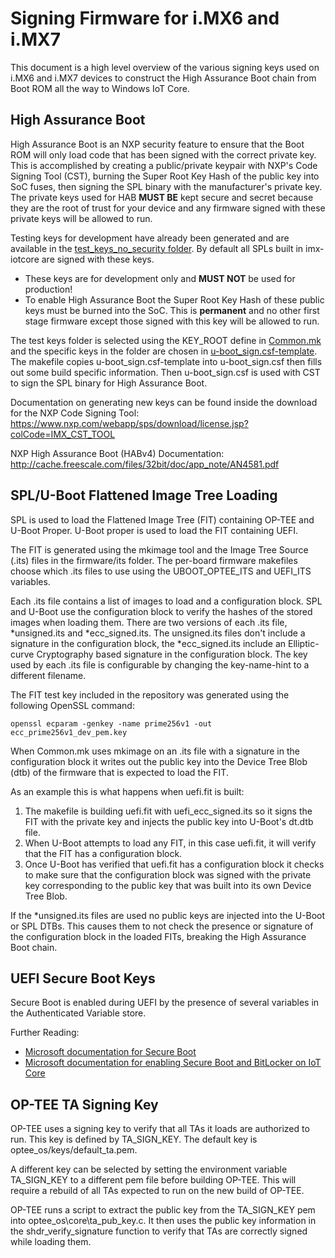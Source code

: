 # Signing Firmware for i.MX6 and i.MX7
This document is a high level overview of the various signing keys used on i.MX6 and i.MX7 devices to construct the High Assurance Boot chain from Boot ROM all the way to Windows IoT Core.

## High Assurance Boot
High Assurance Boot is an NXP security feature to ensure that the Boot ROM will only load code that has been signed with the correct private key. This is accomplished by creating a public/private keypair with NXP's Code Signing Tool (CST), burning the Super Root Key Hash of the public key into SoC fuses, then signing the SPL binary with the manufacturer's private key. The private keys used for HAB **MUST BE** kept secure and secret because they are the root of trust for your device and any firmware signed with these private keys will be allowed to run.

Testing keys for development have already been generated and are available in the [test_keys_no_security folder](../build/firmware/test_keys_no_security). By default all SPLs built in imx-iotcore are signed with these keys.
 * These keys are for development only and **MUST NOT** be used for production!
 * To enable High Assurance Boot the Super Root Key Hash of these public keys must be burned into the SoC. This is **permanent** and no other first stage firmware except those signed with this key will be allowed to run.

The test keys folder is selected using the KEY_ROOT define in [Common.mk](../build/firmware/Common.mk) and the specific keys in the folder are chosen in [u-boot_sign.csf-template](../build/firmware/u-boot_sign.csf-template). The makefile copies u-boot_sign.csf-template into u-boot_sign.csf then fills out some build specific information. Then u-boot_sign.csf is used with CST to sign the SPL binary for High Assurance Boot.

Documentation on generating new keys can be found inside the download for the NXP Code Signing Tool: https://www.nxp.com/webapp/sps/download/license.jsp?colCode=IMX_CST_TOOL

NXP High Assurance Boot (HABv4) Documentation: http://cache.freescale.com/files/32bit/doc/app_note/AN4581.pdf

## SPL/U-Boot Flattened Image Tree Loading
SPL is used to load the Flattened Image Tree (FIT) containing OP-TEE and U-Boot Proper. U-Boot proper is used to load the FIT containing UEFI.

The FIT is generated using the mkimage tool and the Image Tree Source (.its) files in the firmware/its folder.
The per-board firmware makefiles choose which .its files to use using the UBOOT_OPTEE_ITS and UEFI_ITS variables.

Each .its file contains a list of images to load and a configuration block. SPL and U-Boot use the configuration block to verify the hashes of the stored images when loading them. There are two versions of each .its file, *unsigned.its and *ecc_signed.its. The unsigned.its files don't include a signature in the configuration block, the *ecc_signed.its include an Elliptic-curve Cryptography based signature in the configuration block. The key used by each .its file is configurable by changing the key-name-hint to a different filename.

The FIT test key included in the repository was generated using the following OpenSSL command:
```
openssl ecparam -genkey -name prime256v1 -out ecc_prime256v1_dev_pem.key
```

When Common.mk uses mkimage on an .its file with a signature in the configuration block it writes out the public key into the Device Tree Blob (dtb) of the firmware that is expected to load the FIT.

As an example this is what happens when uefi.fit is built:

1. The makefile is building uefi.fit with uefi_ecc_signed.its so it signs the FIT with the private key and injects the public key into U-Boot's dt.dtb file.
2. When U-Boot attempts to load any FIT, in this case uefi.fit, it will verify that the FIT has a configuration block.
3. Once U-Boot has verified that uefi.fit has a configuration block it checks to make sure that the configuration block was signed with the private key corresponding to the public key that was built into its own Device Tree Blob.

If the *unsigned.its files are used no public keys are injected into the U-Boot or SPL DTBs. This causes them to not check the presence or signature of the configuration block in the loaded FITs, breaking the High Assurance Boot chain.

## UEFI Secure Boot Keys
Secure Boot is enabled during UEFI by the presence of several variables in the Authenticated Variable store.

Further Reading:
* [Microsoft documentation for Secure Boot](https://docs.microsoft.com/en-us/windows-hardware/manufacture/desktop/windows-secure-boot-key-creation-and-management-guidance)
* [Microsoft documentation for enabling Secure Boot and BitLocker on IoT Core](https://docs.microsoft.com/en-us/windows/iot-core/secure-your-device/securebootandbitlocker)

## OP-TEE TA Signing Key
OP-TEE uses a signing key to verify that all TAs it loads are authorized to run. This key is defined by TA_SIGN_KEY. The default key is optee_os/keys/default_ta.pem.

A different key can be selected by setting the environment variable TA_SIGN_KEY to a different pem file before building OP-TEE. This will require a rebuild of all TAs expected to run on the new build of OP-TEE.

OP-TEE runs a script to extract the public key from the TA_SIGN_KEY pem into optee_os\core\ta_pub_key.c. It then uses the public key information in the shdr_verify_signature function to verify that TAs are correctly signed while loading them.